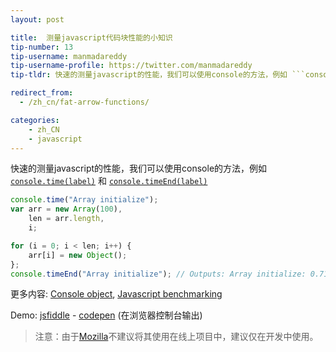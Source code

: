 ```yaml
---
layout: post

title:  测量javascript代码块性能的小知识
tip-number: 13
tip-username: manmadareddy
tip-username-profile: https://twitter.com/manmadareddy
tip-tldr: 快速的测量javascript的性能，我们可以使用console的方法，例如 ```console.time(label)```和 ```console.timeEnd(label)```

redirect_from:
  - /zh_cn/fat-arrow-functions/

categories:
    - zh_CN
    - javascript
---
```


快速的测量javascript的性能，我们可以使用console的方法，例如
[```console.time(label)```](https://developer.chrome.com/devtools/docs/console-api#consoletimelabel) 和 [```console.timeEnd(label)```](https://developer.chrome.com/devtools/docs/console-api#consoletimeendlabel)


```javascript
console.time("Array initialize");
var arr = new Array(100),
    len = arr.length,
    i;

for (i = 0; i < len; i++) {
    arr[i] = new Object();
};
console.timeEnd("Array initialize"); // Outputs: Array initialize: 0.711ms
```


更多内容:
[Console object](https://github.com/DeveloperToolsWG/console-object),
[Javascript benchmarking](https://mathiasbynens.be/notes/javascript-benchmarking)

Demo: [jsfiddle](https://jsfiddle.net/meottb62/) - [codepen](http://codepen.io/anon/pen/JGJPoa) (在浏览器控制台输出)

> 注意：由于[Mozilla](https://developer.mozilla.org/zh-CN/docs/Web/API/Console/time)不建议将其使用在线上项目中，建议仅在开发中使用。